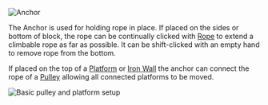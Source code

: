 ![Anchor](block:betterwithmods:anchor)

The Anchor is used for holding rope in place. 
If placed on the sides or bottom of block, the rope can be continually clicked with [Rope](../items/rope.md) to extend a climbable rope as far as possible. It can be shift-clicked with an empty hand to remove rope from the bottom.

If placed on the top of a [Platform](platform.md) or [Iron Wall](iron_wall.md) the anchor can connect the rope of a [Pulley](pulley.md) allowing all connected platforms to be moved.

![Basic pulley and platform setup](betterwithmods:pulley1.png)